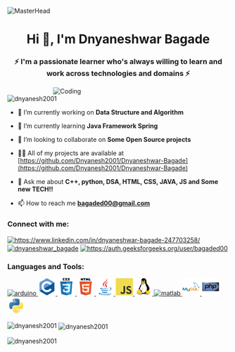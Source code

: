 ![MasterHead](https://user-images.githubusercontent.com/118671547/204098599-6ce384be-090d-4d94-9e5f-d7ed82c0f0a4.png)

<h1 align="center">Hi 👋, I'm Dnyaneshwar Bagade</h1>
<h3 align="center">⚡ I'm a passionate learner who's always willing to learn and work across technologies and domains ⚡</h3>
<img align="right" alt="Coding" width="400" src="https://camo.githubusercontent.com/5ddf73ad3a205111cf8c686f687fc216c2946a75005718c8da5b837ad9de78c9/68747470733a2f2f7468756d62732e6766796361742e636f6d2f4576696c4e657874446576696c666973682d736d616c6c2e676966">

<p align="left"> <img src="https://komarev.com/ghpvc/?username=dnyanesh2001&label=Profile%20views&color=0e75b6&style=flat" alt="dnyanesh2001" /> </p>

- 🔭 I’m currently working on **Data Structure and Algorithm**

- 🌱 I’m currently learning **Java Framework Spring**

- 👯 I’m looking to collaborate on **Some Open Source projects**

- 👨‍💻 All of my projects are available at [https://github.com/Dnyanesh2001/Dnyaneshwar-Bagade](https://github.com/Dnyanesh2001/Dnyaneshwar-Bagade)

- 💬 Ask me about **C++, python, DSA, HTML, CSS, JAVA, JS and Some new TECH!!**

- 📫 How to reach me **bagaded00@gmail.com**

<h3 align="left">Connect with me:</h3>
<p align="left">
<a href="https://linkedin.com/in/https://www.linkedin.com/in/dnyaneshwar-bagade-247703258/" target="blank"><img align="center" src="https://raw.githubusercontent.com/rahuldkjain/github-profile-readme-generator/master/src/images/icons/Social/linked-in-alt.svg" alt="https://www.linkedin.com/in/dnyaneshwar-bagade-247703258/" height="30" width="40" /></a>
<a href="https://instagram.com/dnyaneshwar_bagade" target="blank"><img align="center" src="https://raw.githubusercontent.com/rahuldkjain/github-profile-readme-generator/master/src/images/icons/Social/instagram.svg" alt="dnyaneshwar_bagade" height="30" width="40" /></a>
<a href="https://auth.geeksforgeeks.org/user/https://auth.geeksforgeeks.org/user/bagaded00" target="blank"><img align="center" src="https://raw.githubusercontent.com/rahuldkjain/github-profile-readme-generator/master/src/images/icons/Social/geeks-for-geeks.svg" alt="https://auth.geeksforgeeks.org/user/bagaded00" height="30" width="40" /></a>
</p>

<h3 align="left">Languages and Tools:</h3>
<p align="left"> <a href="https://www.arduino.cc/" target="_blank" rel="noreferrer"> <img src="https://cdn.worldvectorlogo.com/logos/arduino-1.svg" alt="arduino" width="40" height="40"/> </a> <a href="https://www.cprogramming.com/" target="_blank" rel="noreferrer"> <img src="https://raw.githubusercontent.com/devicons/devicon/master/icons/c/c-original.svg" alt="c" width="40" height="40"/> </a> <a href="https://www.w3schools.com/css/" target="_blank" rel="noreferrer"> <img src="https://raw.githubusercontent.com/devicons/devicon/master/icons/css3/css3-original-wordmark.svg" alt="css3" width="40" height="40"/> </a> <a href="https://www.w3.org/html/" target="_blank" rel="noreferrer"> <img src="https://raw.githubusercontent.com/devicons/devicon/master/icons/html5/html5-original-wordmark.svg" alt="html5" width="40" height="40"/> </a> <a href="https://www.java.com" target="_blank" rel="noreferrer"> <img src="https://raw.githubusercontent.com/devicons/devicon/master/icons/java/java-original.svg" alt="java" width="40" height="40"/> </a> <a href="https://developer.mozilla.org/en-US/docs/Web/JavaScript" target="_blank" rel="noreferrer"> <img src="https://raw.githubusercontent.com/devicons/devicon/master/icons/javascript/javascript-original.svg" alt="javascript" width="40" height="40"/> </a> <a href="https://www.linux.org/" target="_blank" rel="noreferrer"> <img src="https://raw.githubusercontent.com/devicons/devicon/master/icons/linux/linux-original.svg" alt="linux" width="40" height="40"/> </a> <a href="https://www.mathworks.com/" target="_blank" rel="noreferrer"> <img src="https://upload.wikimedia.org/wikipedia/commons/2/21/Matlab_Logo.png" alt="matlab" width="40" height="40"/> </a> <a href="https://www.mysql.com/" target="_blank" rel="noreferrer"> <img src="https://raw.githubusercontent.com/devicons/devicon/master/icons/mysql/mysql-original-wordmark.svg" alt="mysql" width="40" height="40"/> </a> <a href="https://www.php.net" target="_blank" rel="noreferrer"> <img src="https://raw.githubusercontent.com/devicons/devicon/master/icons/php/php-original.svg" alt="php" width="40" height="40"/> </a> <a href="https://www.python.org" target="_blank" rel="noreferrer"> <img src="https://raw.githubusercontent.com/devicons/devicon/master/icons/python/python-original.svg" alt="python" width="40" height="40"/> </a> </p>

<p><img align="left" src="https://github-readme-stats.vercel.app/api/top-langs?username=dnyanesh2001&show_icons=true&locale=en&layout=compact" alt="dnyanesh2001" /></p>

<p>&nbsp;<img align="center" src="https://github-readme-stats.vercel.app/api?username=dnyanesh2001&show_icons=true&locale=en" alt="dnyanesh2001" /></p>

<p><img align="center" src="https://github-readme-streak-stats.herokuapp.com/?user=dnyanesh2001&" alt="dnyanesh2001" /></p>

